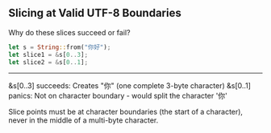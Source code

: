 ## Slicing at Valid UTF-8 Boundaries

Why do these slices succeed or fail?
```rust
let s = String::from("你好");
let slice1 = &s[0..3];
let slice2 = &s[0..1];
```

---

&s[0..3] succeeds: Creates "你" (one complete 3-byte character)
&s[0..1] panics: Not on character boundary - would split the character '你'

Slice points must be at character boundaries (the start of a character), never in the middle of a multi-byte character.

